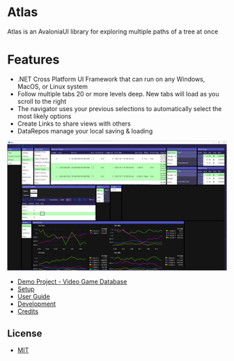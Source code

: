 # Atlas
Atlas is an AvaloniaUI library for exploring multiple paths of a tree at once

# Features
* .NET Cross Platform UI Framework that can run on any Windows, MacOS, or Linux system
* Follow multiple tabs 20 or more levels deep. New tabs will load as you scroll to the right
* The navigator uses your previous selections to automatically select the most likely options
* Create Links to share views with others
* DataRepos manage your local saving & loading

![Atlas UI](/Images/Screenshots/ColumnTypes_CustomControl_Charts.png)

* [Demo Project - Video Game Database](https://github.com/garyhertel/VideoGamesDB)
* [Setup](Docs/Setup.md)
* [User Guide](Docs/UserGuide.md)
* [Development](Docs/Dev/Development.md)
* [Credits](Docs/Credits.md)

## License
* [MIT](LICENSE)